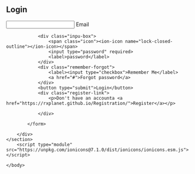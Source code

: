 <head>
    <title>Loging System</title>
    <link rel="stylesheet" typ="txt/css" href="Login style.css">
</head>
<html>
    <body>
    <section>
        <div class="login-box">
            <form action="">
                <h2>Login</h2>
                <div class="inpu-box">
                    <span class="icon"><ion-icon name="mail-outline"></ion-icon></span>
                    <input type="email" required>
                    <label>Email</label>
                </div>

                <div class="inpu-box">
                    <span class="icon"><ion-icon name="lock-closed-outline"></ion-icon></span>
                    <input type="password" required>
                    <label>password</label>
                </div>
                <div class="remember-forgot">
                    <label><input type="checkbox">Remember Me</label>
                    <a href="#">Forgot password</a>
                </div>
                <button type="submit">Login</button>
                <div class="register-link">
                    <p>Don't have an accounta <a href="https://rxplanet.github.io/Registration/">Register</a></p>
                    
                </div>
                
            </form>

        </div>
    </section>
        <script type="module" src="https://unpkg.com/ionicons@7.1.0/dist/ionicons/ionicons.esm.js"></script>
<script nomodule src="https://unpkg.com/ionicons@7.1.0/dist/ionicons/ionicons.js"></script>
    </body>
</html>
